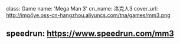 class: Game
name: 'Mega Man 3'
cn_name: 洛克人3
cover_url: http://img4ye.oss-cn-hangzhou.aliyuncs.com/tna/games/mm3.png

speedrun: https://www.speedrun.com/mm3
---